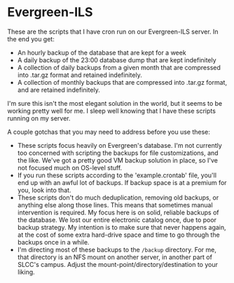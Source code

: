 Evergreen-ILS
=============

These are the scripts that I have cron run on our Evergreen-ILS server.
In the end you get:
* An hourly backup of the database that are kept for a week
* A daily backup of the 23:00 database dump that are kept indefinitely
* A collection of daily backups from a given month that are compressed
  into .tar.gz format and retained indefinitely.
* A collection of monthly backups that are compressed into .tar.gz format,
  and are retained indefinitely.

I'm sure this isn't the most elegant solution in the world, but it seems
to be working pretty well for me. I sleep well knowing that I have these
scripts running on my server.

A couple gotchas that you may need to address before you use these:
* These scripts focus heavily on Evergreen's database. I'm not currently
  too concerned with scripting the backups for file customizations, and
  the like. We've got a pretty good VM backup solution in place, so I've
  not focused much on OS-level stuff.
* If you run these scripts according to the 'example.crontab' file, you'll
  end up with an awful lot of backups. If backup space is at a premium
  for you, look into that.
* These scripts don't do much deduplication, removing old backups, or
  anything else along those lines. This means that sometimes manual
  intervention is required. My focus here is on solid, reliable
  backups of the database. We lost our entire electronic catalog once,
  due to poor backup strategy. My intention is to make sure that never
  happens again, at the cost of some extra hard-drive space and time to
  go through the backups once in a while.
* I'm directing most of these backups to the `/backup` directory. For me,
  that directory is an NFS mount on another server, in another part of
  SLCC's campus. Adjust the mount-point/directory/destination to your
  liking.
